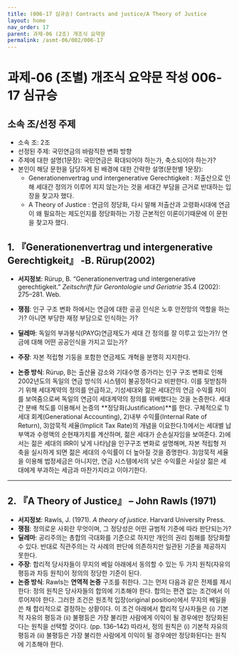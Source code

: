 ```yaml
---
title: (006-17 심규승) Contracts and justice/A Theory of Justice
layout: home
nav_order: 17
parent: 과제-06 (2조) 개조식 요약문
permalink: /asmt-06/002/006-17
---
```


# 과제-06 (조별) 개조식 요약문 작성 006-17 심규승

## 소속 조/선정 주제

- 소속 조: 2조
- 선정된 주제: 국민연금의 바람직한 변화 방향 
- 주제에 대한 설명(1문장): 국민연금은 확대되어야 하는가, 축소되어야 하는가?
- 본인이 해당 문헌을 담당하게 된 배경에 대한 간략한 설명(문헌별 1문장):  
  - Generationenvertrag und intergenerative Gerechtigkeit : 저출산으로 인해 세대간 정의가 이루어 지지 않는가는 것을 세대간 부담을 근거로 반대하는 입장을 찾고자 했다.
  - A Theory of Justice : 연금의 정당화, 다시 말해 저출산과 고령화시대에 연금이 왜 필요하는 제도인지를 정당화하는 가장 근본적인 이론이기때문에 이 문헌을 찾고자 했다.

 ## 1. 『Generationenvertrag und intergenerative Gerechtigkeit』 -B. Rürup(2002)

- **서지정보**: Rürup, B. “Generationenvertrag und intergenerative gerechtigkeit.” *Zeitschrift für Gerontologie und Geriatrie* 35.4 (2002): 275–281. Web.

- **쟁점**: 인구 구조 변화 하에서는 연금에 대한 공공 인식은 노후 안전망의 역할을 하는가? 아니면 부당한 재정 부담으로 인식하는 가?
- **딜레마**: 독일의 부과붕식(PAYG)연금제도가  세대 간 정의를 잘 이루고 있는가?/ 연금에 대해 어떤 공공인식을 가지고 있는가?
- **주장**: 자본 적립형 기둥을 포함한 연금제도 개혁을 분명히 지지한다.
- **논증 방식**: Rürup, B는 출산율 감소와 기대수명 증가라는 인구 구조 변화로 인해 2002년도의 독일의 연금 방식의 시스템이 불공정하다고 비판한다. 이를 뒷받침하기 위해 세대계약의 정의를 언급하고, 기성세대와 젊은 세대간의 연금 수익률 차이를 보여줌으로써 독일의 연금이 세대계약의 정의를 위배했다는 것을 논증한다. 세대 간 분배 척도를 이용해서 논증의 **정당화(Justification)**를 한다. 구체적으로 1) 세대 회계(Generational Accounting), 2)내부 수익률(Internal Rate of Return), 3)암묵적 세율(Implicit Tax Rate)의 개념을 이요한다.1)에서는 세대별 납부액과 수령액의 순현재가치를 계산하며, 젊은 세대가 순손실자임을 보여준다. 2)에서는 젊은 세대의 IRR이 낮게 나타남을 인구구조 변화로 설명해며, 자본 적립형 저축을 실시하게 되면 젊은 세대의 수익률이 더 높아질 것을 증명한다. 3)암묵적 세율을 이용해 법정세금은 아니지만, 연금 시스템에서의 낮은 수익률은 사실상 젊은 세대에게 부과하는 세금과 마찬가지라고 이야기한다.

___

## 2. 『A Theory of Justice』 – John Rawls (1971)
* **서지정보**: Rawls, J. (1971). *A theory of justice*. Harvard University Press.
* **쟁점**: 정의로운 사회란 무엇이며, 그 정당성은 어떤 규범적 기준에 따라 판단되는가?
* **딜레마**: 공리주의는 총합의 극대화를 기준으로 하지만 개인의 권리 침해를 정당화할 수 있다. 반대로 직관주의는 각 사례의 판단에 의존하지만 일관된 기준을 제공하지 못한다.
* **주장**: 합리적 당사자들이 무지의 베일 아래에서 동의할 수 있는 두 가지 원칙(자유의 평등과 차등 원칙)이 정의의 정당한 기준이 된다.
* **논증 방식**: Rawls는 **연역적 논증** 구조를 취한다. 그는 먼저 다음과 같은 전제를 제시한다: 정의 원칙은 당사자들의 합의에 기초해야 한다. 합의는 편견 없는 조건에서 이루어져야 한다. 그러한 조건은 원초적 입장(original position)에서 무지의 베일을 쓴 채 합리적으로 결정하는 상황이다. 이 조건 아래에서 합리적 당사자들은 (i) 기본적 자유의 평등과 (ii) 불평등은 가장 불리한 사람에게 이익이 될 경우에만 정당화된다는 원칙을 선택할 것이다. (pp. 136–142) 따라서, 정의 원칙은 (i) 기본적 자유의 평등과 (ii) 불평등은 가장 불리한 사람에게 이익이 될 경우에만 정당화된다는 원칙에 기초해야 한다.

